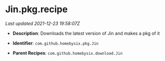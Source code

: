 # Jin.pkg.recipe

_Last updated 2021-12-23 19:58:07Z_

- **Description**: Downloads the latest version of Jin and makes a pkg of it


- **Identifier**: `com.github.homebysix.pkg.Jin`

- **Parent Recipes**: `com.github.homebysix.download.Jin`